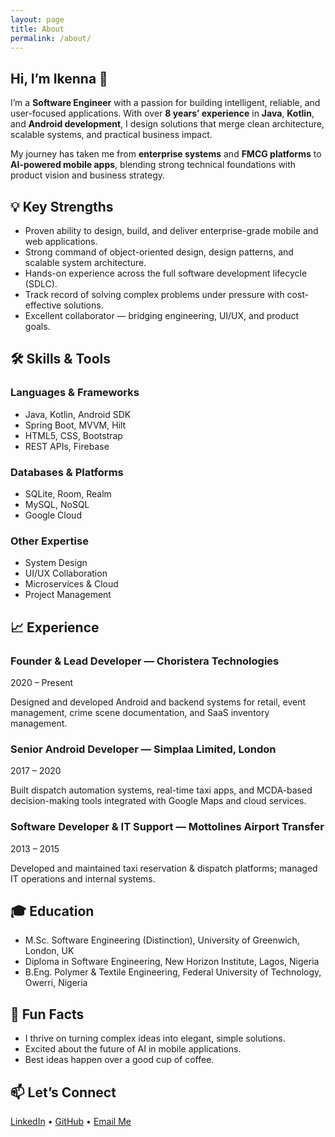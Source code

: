 ```yaml
---
layout: page
title: About
permalink: /about/
---
```


<section class="about-container">

  <!-- Profile Header -->
  <div class="about-header">
<!--     <img src="/assets/images/profile.jpg" alt="Ikenna I" class="profile-pic"> -->
    <div class="about-intro">
      <h1>Hi, I’m Ikenna 👋</h1>
      <p>
        I’m a <strong>Software Engineer</strong> with a passion for building intelligent, reliable, and user-focused applications.
        With over <strong>8 years’ experience</strong> in <strong>Java</strong>, <strong>Kotlin</strong>, and <strong>Android development</strong>,
        I design solutions that merge clean architecture, scalable systems, and practical business impact.
      </p>
      <p>
        My journey has taken me from <strong>enterprise systems</strong> and <strong>FMCG platforms</strong> to <strong>AI-powered mobile apps</strong>,
        blending strong technical foundations with product vision and business strategy.
      </p>
    </div>
  </div>

  <!-- Key Strengths -->
  <section class="highlights-section">
    <h2>💡 Key Strengths</h2>
    <ul>
      <li>Proven ability to design, build, and deliver enterprise-grade mobile and web applications.</li>
      <li>Strong command of object-oriented design, design patterns, and scalable system architecture.</li>
      <li>Hands-on experience across the full software development lifecycle (SDLC).</li>
      <li>Track record of solving complex problems under pressure with cost-effective solutions.</li>
      <li>Excellent collaborator — bridging engineering, UI/UX, and product goals.</li>
    </ul>
  </section>

  <!-- Skills & Tools -->
  <section class="skills-section">
    <h2>🛠 Skills & Tools</h2>
    <div class="skills-grid">
      <div>
        <h3>Languages & Frameworks</h3>
        <ul>
          <li>Java, Kotlin, Android SDK</li>
          <li>Spring Boot, MVVM, Hilt</li>
          <li>HTML5, CSS, Bootstrap</li>
          <li>REST APIs, Firebase</li>
        </ul>
      </div>
      <div>
        <h3>Databases & Platforms</h3>
        <ul>
          <li>SQLite, Room, Realm</li>
          <li>MySQL, NoSQL</li>
          <li>Google Cloud</li>
        </ul>
        <h3>Other Expertise</h3>
        <ul>
          <li>System Design</li>
          <li>UI/UX Collaboration</li>
          <li>Microservices & Cloud</li>
          <li>Project Management</li>
        </ul>
      </div>
    </div>
  </section>

  <!-- Experience Timeline -->
  <section class="timeline-section">
    <h2>📈 Experience</h2>
    <div class="timeline">
      <div class="timeline-item reveal">
        <h3>Founder & Lead Developer — Choristera Technologies</h3>
        <span class="timeline-date">2020 – Present</span>
        <p>Designed and developed Android and backend systems for retail, event management, crime scene documentation, and SaaS inventory management.</p>
      </div>
      <div class="timeline-item reveal">
        <h3>Senior Android Developer — Simplaa Limited, London</h3>
        <span class="timeline-date">2017 – 2020</span>
        <p>Built dispatch automation systems, real-time taxi apps, and MCDA-based decision-making tools integrated with Google Maps and cloud services.</p>
      </div>
      <div class="timeline-item reveal">
        <h3>Software Developer & IT Support — Mottolines Airport Transfer</h3>
        <span class="timeline-date">2013 – 2015</span>
        <p>Developed and maintained taxi reservation & dispatch platforms; managed IT operations and internal systems.</p>
      </div>
    </div>
  </section>

  <!-- Education -->
  <section class="education-section">
    <h2>🎓 Education</h2>
    <ul>
      <li>M.Sc. Software Engineering (Distinction), University of Greenwich, London, UK</li>
      <li>Diploma in Software Engineering, New Horizon Institute, Lagos, Nigeria</li>
      <li>B.Eng. Polymer & Textile Engineering, Federal University of Technology, Owerri, Nigeria</li>
    </ul>
  </section>

  <!-- Fun Facts -->
  <section class="funfacts-section">
    <h2>🎯 Fun Facts</h2>
    <ul>
      <li>I thrive on turning complex ideas into elegant, simple solutions.</li>
      <li>Excited about the future of AI in mobile applications.</li>
      <li>Best ideas happen over a good cup of coffee.</li>
    </ul>
  </section>

  <!-- Contact -->
  <section class="contact-section">
    <h2>📫 Let’s Connect</h2>
    <p>
      <a href="https://www.linkedin.com/in/ikennaigboasoiyi">LinkedIn</a> • 
      <a href="https://github.com/">GitHub</a> • 
      <a href="mailto:ikennaigboasoiyi@yahoo.com">Email Me</a>
    </p>
  </section>

</section>
